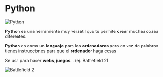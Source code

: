 # Python

![Python](https://github.com/enricmolero/2425_smx2_m8_uf1_a3python_expo/blob/main/Python-logo-notext.svg.png)

**Python** es una herramienta muy versátil que te permite **crear** muchas cosas diferentes.

**Python** es como un **lenguaje** para los **ordenadores** pero en vez de palabras tienes instrucciones para que el **ordenador** haga cosas

Se usa para hacer **webs, juegos**... (ej. Battlefield 2)


![Battlefield 2](https://github.com/enricmolero/2425_smx2_m8_uf1_a3python_expo/blob/main/descarga.jpg)
